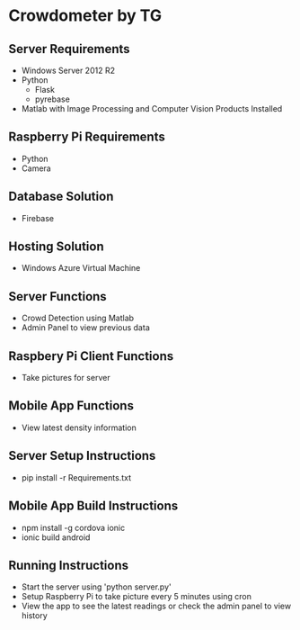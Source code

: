 # Crowdometer by TG

## Server Requirements
- Windows Server 2012 R2
- Python
    - Flask
    - pyrebase
- Matlab with Image Processing and Computer Vision Products Installed

## Raspberry Pi Requirements
- Python
- Camera

## Database Solution
- Firebase

## Hosting Solution
- Windows Azure Virtual Machine

## Server Functions
- Crowd Detection using Matlab
- Admin Panel to view previous data

## Raspbery Pi Client Functions
- Take pictures for server

## Mobile App Functions
- View latest density information

## Server Setup Instructions
- pip install -r Requirements.txt

## Mobile App Build Instructions
- npm install -g cordova ionic
- ionic build android


## Running Instructions
- Start the server using 'python server.py'
- Setup Raspberry Pi to take picture every 5 minutes using cron
- View the app to see the latest readings or check the admin panel to view history